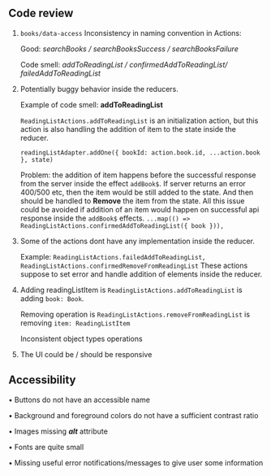 ## Code review

1. `books/data-access` Inconsistency in naming convention in Actions:

   Good: _searchBooks / searchBooksSuccess / searchBooksFailure_

   Code smell: _addToReadingList / confirmedAddToReadingList/ failedAddToReadingList_



2. Potentially buggy behavior inside the reducers.

   Example of code smell: **addToReadingList**

   `ReadingListActions.addToReadingList` is an initialization action, but this action is also handling the addition of item to the state inside the reducer.

   `readingListAdapter.addOne({ bookId: action.book.id, ...action.book }, state)`

   Problem: the addition of item happens before the successful response from the server inside the effect `addBook$`. If server returns an error 400/500 etc, then the item would be still added to the state. And then should be handled to **Remove** the item from the state.
   All this issue could be avoided if addition of an item would happen on successful api response inside the `addBook$` effects.
   `...map(() => ReadingListActions.confirmedAddToReadingList({ book })),`

3. Some of the actions dont have any implementation inside the reducer.

   Example: `ReadingListActions.failedAddToReadingList, ReadingListActions.confirmedRemoveFromReadingList`
   These actions suppose to set error and handle addition of elements inside the reducer.

4. Adding readingListItem is `ReadingListActions.addToReadingList` is adding `book: Book`.

   Removing operation is `ReadingListActions.removeFromReadingList` is removing `item: ReadingListItem`

   Inconsistent object types operations

6. The UI could be / should be responsive

## Accessibility
• Buttons do not have an accessible name

• Background and foreground colors do not have a sufficient contrast ratio

• Images missing _**alt**_ attribute

• Fonts are quite small

• Missing useful error notifications/messages to give user some information 
